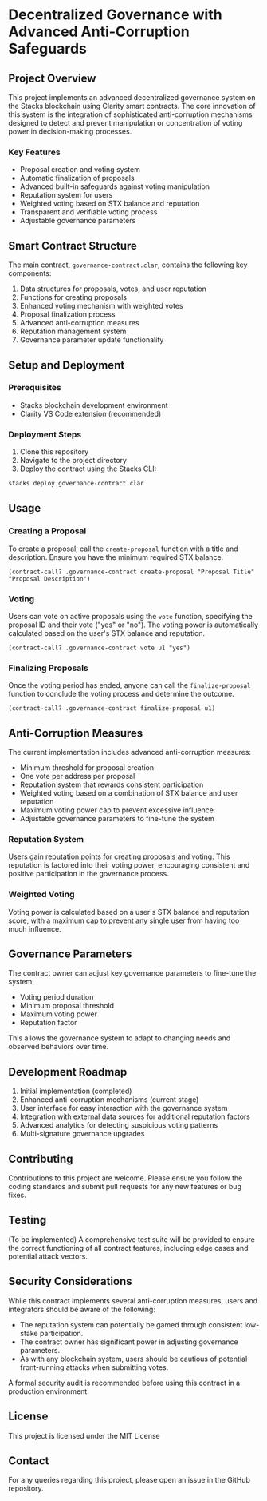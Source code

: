 # Decentralized Governance with Advanced Anti-Corruption Safeguards

## Project Overview

This project implements an advanced decentralized governance system on the Stacks blockchain using Clarity smart contracts. The core innovation of this system is the integration of sophisticated anti-corruption mechanisms designed to detect and prevent manipulation or concentration of voting power in decision-making processes.

### Key Features

- Proposal creation and voting system
- Automatic finalization of proposals
- Advanced built-in safeguards against voting manipulation
- Reputation system for users
- Weighted voting based on STX balance and reputation
- Transparent and verifiable voting process
- Adjustable governance parameters

## Smart Contract Structure

The main contract, `governance-contract.clar`, contains the following key components:

1. Data structures for proposals, votes, and user reputation
2. Functions for creating proposals
3. Enhanced voting mechanism with weighted votes
4. Proposal finalization process
5. Advanced anti-corruption measures
6. Reputation management system
7. Governance parameter update functionality

## Setup and Deployment

### Prerequisites

- Stacks blockchain development environment
- Clarity VS Code extension (recommended)

### Deployment Steps

1. Clone this repository
2. Navigate to the project directory
3. Deploy the contract using the Stacks CLI:

```bash
stacks deploy governance-contract.clar
```

## Usage

### Creating a Proposal

To create a proposal, call the `create-proposal` function with a title and description. Ensure you have the minimum required STX balance.

```clarity
(contract-call? .governance-contract create-proposal "Proposal Title" "Proposal Description")
```

### Voting

Users can vote on active proposals using the `vote` function, specifying the proposal ID and their vote ("yes" or "no"). The voting power is automatically calculated based on the user's STX balance and reputation.

```clarity
(contract-call? .governance-contract vote u1 "yes")
```

### Finalizing Proposals

Once the voting period has ended, anyone can call the `finalize-proposal` function to conclude the voting process and determine the outcome.

```clarity
(contract-call? .governance-contract finalize-proposal u1)
```

## Anti-Corruption Measures

The current implementation includes advanced anti-corruption measures:

- Minimum threshold for proposal creation
- One vote per address per proposal
- Reputation system that rewards consistent participation
- Weighted voting based on a combination of STX balance and user reputation
- Maximum voting power cap to prevent excessive influence
- Adjustable governance parameters to fine-tune the system

### Reputation System

Users gain reputation points for creating proposals and voting. This reputation is factored into their voting power, encouraging consistent and positive participation in the governance process.

### Weighted Voting

Voting power is calculated based on a user's STX balance and reputation score, with a maximum cap to prevent any single user from having too much influence.

## Governance Parameters

The contract owner can adjust key governance parameters to fine-tune the system:

- Voting period duration
- Minimum proposal threshold
- Maximum voting power
- Reputation factor

This allows the governance system to adapt to changing needs and observed behaviors over time.

## Development Roadmap

1. Initial implementation (completed)
2. Enhanced anti-corruption mechanisms (current stage)
3. User interface for easy interaction with the governance system
4. Integration with external data sources for additional reputation factors
5. Advanced analytics for detecting suspicious voting patterns
6. Multi-signature governance upgrades

## Contributing

Contributions to this project are welcome. Please ensure you follow the coding standards and submit pull requests for any new features or bug fixes.

## Testing

(To be implemented) A comprehensive test suite will be provided to ensure the correct functioning of all contract features, including edge cases and potential attack vectors.

## Security Considerations

While this contract implements several anti-corruption measures, users and integrators should be aware of the following:

- The reputation system can potentially be gamed through consistent low-stake participation.
- The contract owner has significant power in adjusting governance parameters.
- As with any blockchain system, users should be cautious of potential front-running attacks when submitting votes.

A formal security audit is recommended before using this contract in a production environment.

## License

This project is licensed under the MIT License

## Contact

For any queries regarding this project, please open an issue in the GitHub repository.
